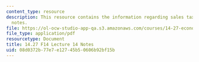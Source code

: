 ```yaml
---
content_type: resource
description: This resource contains the information regarding sales tax and e-commerce
  notes.
file: https://ol-ocw-studio-app-qa.s3.amazonaws.com/courses/14-27-economics-and-e-commerce-fall-2014/08d0372b77e7e12745b50606b92bf15b_MIT14_27F14_Lec14.pdf
file_type: application/pdf
resourcetype: Document
title: 14.27 F14 Lecture 14 Notes
uid: 08d0372b-77e7-e127-45b5-0606b92bf15b
---
```

